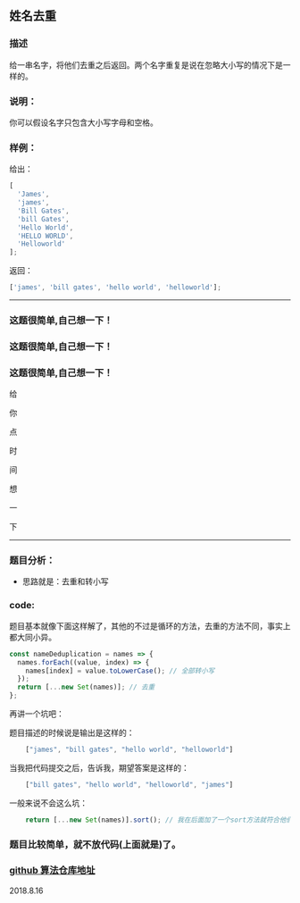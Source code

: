 ## 姓名去重

### 描述

给一串名字，将他们去重之后返回。两个名字重复是说在忽略大小写的情况下是一样的。

### 说明：

你可以假设名字只包含大小写字母和空格。

### 样例：

给出：

```js
[
  'James',
  'james',
  'Bill Gates',
  'bill Gates',
  'Hello World',
  'HELLO WORLD',
  'Helloworld'
];
```

返回：

```js
['james', 'bill gates', 'hello world', 'helloworld'];
```

---

### 这题很简单,自己想一下！

### 这题很简单,自己想一下！

### 这题很简单,自己想一下！

给

你

点

时

间

想

一

下

---

### 题目分析：

- 思路就是：去重和转小写

### code:

题目基本就像下面这样解了，其他的不过是循环的方法，去重的方法不同，事实上都大同小异。

```js
const nameDeduplication = names => {
  names.forEach((value, index) => {
    names[index] = value.toLowerCase(); // 全部转小写
  });
  return [...new Set(names)]; // 去重
};
```

再讲一个坑吧：

题目描述的时候说是输出是这样的：

``` js
    ["james", "bill gates", "hello world", "helloworld"]
```

当我把代码提交之后，告诉我，期望答案是这样的：

``` js
    ["bill gates", "hello world", "helloworld", "james"]
```

一般来说不会这么坑：

``` js
    return [...new Set(names)].sort(); // 我在后面加了一个sort方法就符合他们的预期答案了。。
```

### 题目比较简单，就不放代码(上面就是)了。

### [github 算法仓库地址](https://github.com/OBKoro1/Brush_algorithm)

2018.8.16